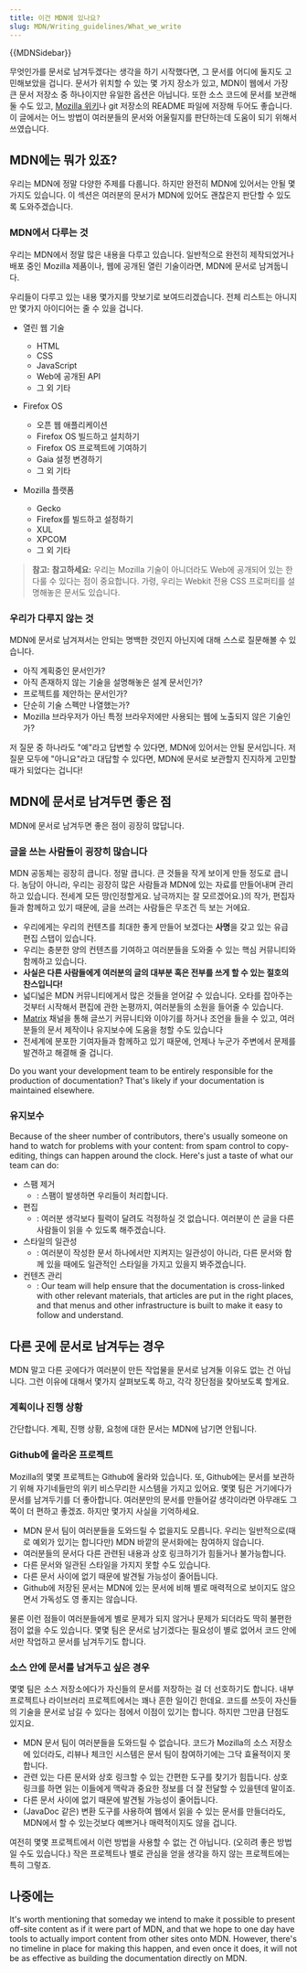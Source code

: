 ```yaml
---
title: 이건 MDN에 있나요?
slug: MDN/Writing_guidelines/What_we_write
---
```


{{MDNSidebar}}

무엇인가를 문서로 남겨두겠다는 생각을 하기 시작했다면, 그 문서를 어디에 둘지도 고민해보았을 겁니다. 문서가 위치할 수 있는 몇 가지 장소가 있고, MDN이 웹에서 가장 큰 문서 저장소 중 하나이지만 유일한 옵션은 아닙니다. 또한 소스 코드에 문서를 보관해둘 수도 있고, [Mozilla 위키](https://wiki.mozilla.org/)나 git 저장소의 README 파일에 저장해 두어도 좋습니다. 이 글에서는 어느 방법이 여러분들의 문서와 어울릴지를 판단하는데 도움이 되기 위해서 쓰였습니다.

## MDN에는 뭐가 있죠?

우리는 MDN에 정말 다양한 주제를 다룹니다. 하지만 완전히 MDN에 있어서는 안될 몇 가지도 있습니다. 이 섹션은 여러분의 문서가 MDN에 있어도 괜찮은지 판단할 수 있도록 도와주겠습니다.

### MDN에서 다루는 것

우리는 MDN에서 정말 많은 내용을 다루고 있습니다. 일반적으로 완전히 제작되었거나 배포 중인 Mozilla 제품이나, 웹에 공개된 열린 기술이라면, MDN에 문서로 남겨둡니다.

우리들이 다루고 있는 내용 몇가지를 맛보기로 보여드리겠습니다. 전체 리스트는 아니지만 몇가지 아이디어는 줄 수 있을 겁니다.

- 열린 웹 기술

  - HTML
  - CSS
  - JavaScript
  - Web에 공개된 API
  - 그 외 기타

- Firefox OS

  - 오픈 웹 애플리케이션
  - Firefox OS 빌드하고 설치하기
  - Firefox OS 프로젝트에 기여하기
  - Gaia 설정 변경하기
  - 그 외 기타

- Mozilla 플랫폼

  - Gecko
  - Firefox를 빌드하고 설정하기
  - XUL
  - XPCOM
  - 그 외 기타

> **참고:** **참고하세요:** 우리는 Mozilla 기술이 아니더라도 Web에 공개되어 있는 한 다룰 수 있다는 점이 중요합니다. 가령, 우리는 Webkit 전용 CSS 프로퍼티를 설명해놓은 문서도 있습니다.

### 우리가 다루지 않는 것

MDN에 문서로 남겨져서는 안되는 명백한 것인지 아닌지에 대해 스스로 질문해볼 수 있습니다.

- 아직 계획중인 문서인가?
- 아직 존재하지 않는 기술을 설명해놓은 설계 문서인가?
- 프로젝트를 제안하는 문서인가?
- 단순히 기술 스펙만 나열했는가?
- Mozilla 브라우저가 아닌 특정 브라우저에만 사용되는 웹에 노출되지 않은 기술인가?

저 질문 중 하나라도 "예"라고 답변할 수 있다면, MDN에 있어서는 안될 문서입니다. 저 질문 모두에 "아니요"라고 대답할 수 있다면, MDN에 문서로 보관할지 진지하게 고민할 때가 되었다는 겁니다!

## MDN에 문서로 남겨두면 좋은 점

MDN에 문서로 남겨두면 좋은 점이 굉장히 많답니다.

### 글을 쓰는 사람들이 굉장히 많습니다

MDN 공동체는 굉장히 큽니다. 정말 큽니다. 큰 것들을 작게 보이게 만들 정도로 큽니다. 농담이 아니라, 우리는 굉장히 많은 사람들과 MDN에 있는 자료를 만들어내며 관리하고 있습니다. 전세계 모든 땅(인정할게요. 남극까지는 잘 모르겠어요.)의 작가, 편집자들과 함께하고 있기 때문에, 글을 쓰려는 사람들은 무조건 득 보는 거에요.

- 우리에게는 우리의 컨텐츠를 최대한 좋게 만들어 보겠다는 **사명**을 갖고 있는 유급 편집 스탭이 있습니다.
- 우리는 충분한 양의 컨텐츠를 기여하고 여러분들을 도와줄 수 있는 핵심 커뮤니티와 함께하고 있습니다.
- **사실은 다른 사람들에게 여러분의 글의 대부분 혹은 전부를 쓰게 할 수 있는 절호의 찬스입니다!**
- 넓디넓은 MDN 커뮤니티에게서 많은 것들을 얻어갈 수 있습니다. 오타를 잡아주는 것부터 시작해서 편집에 관한 논평까지, 여러분들의 소원을 들어줄 수 있습니다.
- [Matrix](https://chat.mozilla.org/#/room/#mdn:mozilla.org) 채널을 통해 글쓰기 커뮤니티와 이야기를 하거나 조언을 들을 수 있고, 여러분들의 문서 제작이나 유지보수에 도움을 청할 수도 있습니다
- 전세계에 분포한 기여자들과 함께하고 있기 때문에, 언제나 누군가 주변에서 문제를 발견하고 해결해 줄 겁니다.

Do you want your development team to be entirely responsible for the production of documentation? That's likely if your documentation is maintained elsewhere.

### 유지보수

Because of the sheer number of contributors, there's usually someone on hand to watch for problems with your content: from spam control to copy-editing, things can happen around the clock. Here's just a taste of what our team can do:

- 스팸 제거
  - : 스팸이 발생하면 우리들이 처리합니다.
- 편집
  - : 여러분 생각보다 필력이 달려도 걱정하실 것 없습니다. 여러분이 쓴 글을 다른 사람들이 읽을 수 있도록 해주겠습니다.
- 스타일의 일관성
  - : 여러분이 작성한 문서 하나에서만 지켜지는 일관성이 아니라, 다른 문서와 함께 있을 때에도 일관적인 스타일을 가지고 있을지 봐주겠습니다.
- 컨텐츠 관리
  - : Our team will help ensure that the documentation is cross-linked with other relevant materials, that articles are put in the right places, and that menus and other infrastructure is built to make it easy to follow and understand.

## 다른 곳에 문서로 남겨두는 경우

MDN 말고 다른 곳에다가 여러분이 만든 작업물을 문서로 남겨둘 이유도 없는 건 아닙니다. 그런 이유에 대해서 몇가지 살펴보도록 하고, 각각 장단점을 찾아보도록 할게요.

### 계획이나 진행 상황

간단합니다. 계획, 진행 상황, 요청에 대한 문서는 MDN에 남기면 안됩니다.

### Github에 올라온 프로젝트

Mozilla의 몇몇 프로젝트는 Github에 올라와 있습니다. 또, Github에는 문서를 보관하기 위해 자기네들만의 위키 비스무리한 시스템을 가지고 있어요. 몇몇 팀은 거기에다가 문서를 남겨두기를 더 좋아합니다. 여러분만의 문서를 만들어갈 생각이라면 아무래도 그쪽이 더 편하고 좋겠죠. 하지만 몇가지 사실을 기억하세요.

- MDN 문서 팀이 여러분들을 도와드릴 수 없을지도 모릅니다. 우리는 일반적으로(때로 예외가 있기는 합니다만) MDN 바깥의 문서화에는 참여하지 않습니다.
- 여러분들의 문서다 다른 관련된 내용과 상호 링크하기가 힘들거나 불가능합니다.
- 다른 문서와 일관된 스타일을 가지지 못할 수도 있습니다.
- 다른 문서 사이에 없기 때문에 발견될 가능성이 줄어듭니다.
- Github에 저장된 문서는 MDN에 있는 문서에 비해 별로 매력적으로 보이지도 않으면서 가독성도 영 좋지는 않습니다.

물론 이런 점들이 여러분들에게 별로 문제가 되지 않거나 문제가 되더라도 딱히 불편한 점이 없을 수도 있습니다. 몇몇 팀은 문서로 남기겠다는 필요성이 별로 없어서 코드 안에서만 작업하고 문서를 남겨두기도 합니다.

### 소스 안에 문서를 남겨두고 싶은 경우

몇몇 팀은 소스 저장소에다가 자신들의 문서를 저장하는 걸 더 선호하기도 합니다. 내부 프로젝트나 라이브러리 프로젝트에서는 꽤나 흔한 일이긴 한데요. 코드를 쓰듯이 자신들의 기술을 문서로 남길 수 있다는 점에서 이점이 있기는 합니다. 하지만 그만큼 단점도 있지요.

- MDN 문서 팀이 여러분들을 도와드릴 수 없습니다. 코드가 Mozilla의 소스 저장소에 있더라도, 리뷰나 체크인 시스템은 문서 팀이 참여하기에는 그닥 효율적이지 못합니다.
- 관련 있는 다른 문서와 상호 링크할 수 있는 간편한 도구를 찾기가 힘듭니다. 상호 링크를 하면 읽는 이들에게 맥락과 중요한 정보를 더 잘 전달할 수 있을텐데 말이죠.
- 다른 문서 사이에 없기 때문에 발견될 가능성이 줄어듭니다.
- (JavaDoc 같은) 변환 도구를 사용하여 웹에서 읽을 수 있는 문서를 만들더라도, MDN에서 할 수 있는것보다 예쁘거나 매력적이지도 않을 겁니다.

여전히 몇몇 프로젝트에서 이런 방법을 사용할 수 없는 건 아닙니다. (오히려 좋은 방법일 수도 있습니다.) 작은 프로젝트나 별로 관심을 얻을 생각을 하지 않는 프로젝트에는 특히 그렇죠.

## 나중에는

It's worth mentioning that someday we intend to make it possible to present off-site content as if it were part of MDN, and that we hope to one day have tools to actually import content from other sites onto MDN. However, there's no timeline in place for making this happen, and even once it does, it will not be as effective as building the documentation directly on MDN.
